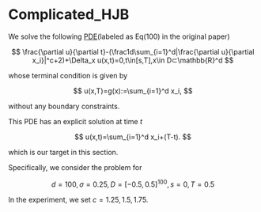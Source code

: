 # Complicated_HJB

We solve the following [PDE](https://arxiv.org/abs/2206.02016)(labeled as Eq(100) in the original paper)

$$
\frac{\partial u}{\partial t}-(\frac1d\sum_{i=1}^d|\frac{\partial u}{\partial x_i}|^c+2)+\Delta_x u(x,t)=0,t\in[s,T],x\in D⊂\mathbb{R}^d
$$

whose terminal condition is given by


$$
u(x,T)=g(x):=\sum_{i=1}^d x_i,
$$

without any boundary constraints.



This PDE has an explicit solution at time $t$

$$
u(x,t)=\sum_{i=1}^d x_i+(T-t).
$$

which is our target in this section.



Specifically, we consider the problem for

$$
d=100, \sigma=0.25, D=[-0.5,0.5]^{100}, s=0, T=0.5
$$

In the experiment, we set $c=1.25, 1.5,1.75$. 
